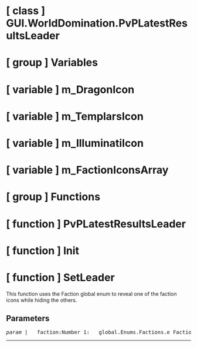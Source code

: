 # [ class ] GUI.WorldDomination.PvPLatestResultsLeader

# [ group ] Variables

# [ variable ] m_DragonIcon

# [ variable ] m_TemplarsIcon

# [ variable ] m_IlluminatiIcon

# [ variable ] m_FactionIconsArray

# [ group ] Functions

# [ function ] PvPLatestResultsLeader

# [ function ] Init

# [ function ] SetLeader

This function uses the Faction global enum to reveal one of the faction icons while hiding the others.

## Parameters

<pre>
<em>param</em> |   faction:Number 1:  _global.Enums.Factions.e_FactionDragon 2:  _global.Enums.Factions.e_FactionTemplar 3:  _global.Enums.Factions.e_FactionIlluminati 
</pre>

---

